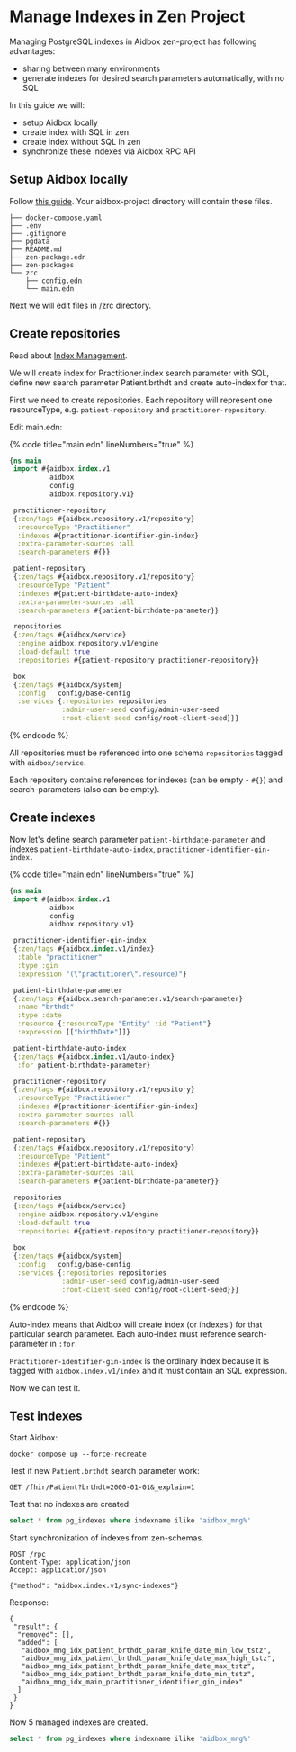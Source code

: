 # Manage Indexes in Zen Project

Managing PostgreSQL indexes in Aidbox zen-project has following advantages:

* sharing between many environments
* generate indexes for desired search parameters automatically, with no SQL&#x20;

In this guide we will:

* setup Aidbox locally
* create index with SQL in zen
* create index without SQL in zen&#x20;
* synchronize these indexes via Aidbox RPC API

## Setup Aidbox locally

Follow [this guide](../../getting-started/run-aidbox-locally-with-docker.md). Your aidbox-project directory will contain these files.

```
├── docker-compose.yaml
├── .env
├── .gitignore
├── pgdata
├── README.md
├── zen-package.edn
├── zen-packages
└── zrc
    ├── config.edn
    └── main.edn
```

Next we will edit files in /zrc directory.&#x20;

## Create repositories

Read about [Index Management](../../storage-1/indexes/#index-management).&#x20;

We will create index for Practitioner.index search parameter with SQL, define new search parameter Patient.brthdt and create auto-index for that.

First we need to create repositories. Each repository will represent one resourceType, e.g. `patient-repository` and `practitioner-repository`.&#x20;

Edit main.edn:

{% code title="main.edn" lineNumbers="true" %}
```clojure
{ns main
 import #{aidbox.index.v1
          aidbox
          config
          aidbox.repository.v1}

 practitioner-repository
 {:zen/tags #{aidbox.repository.v1/repository}
  :resourceType "Practitioner"
  :indexes #{practitioner-identifier-gin-index}
  :extra-parameter-sources :all
  :search-parameters #{}}

 patient-repository
 {:zen/tags #{aidbox.repository.v1/repository}
  :resourceType "Patient"
  :indexes #{patient-birthdate-auto-index}
  :extra-parameter-sources :all
  :search-parameters #{patient-birthdate-parameter}}

 repositories
 {:zen/tags #{aidbox/service}
  :engine aidbox.repository.v1/engine
  :load-default true
  :repositories #{patient-repository practitioner-repository}}

 box
 {:zen/tags #{aidbox/system}
  :config   config/base-config
  :services {:repositories repositories
             :admin-user-seed config/admin-user-seed
             :root-client-seed config/root-client-seed}}}
```
{% endcode %}

All repositories must be referenced into one schema `repositories` tagged with `aidbox/service`.

Each repository contains references for indexes (can be empty - `#{}`) and search-parameters (also can be empty).&#x20;

## Create indexes

Now let's define search parameter `patient-birthdate-parameter` and indexes `patient-birthdate-auto-index`, `practitioner-identifier-gin-index.`&#x20;

{% code title="main.edn" lineNumbers="true" %}
```clojure
{ns main
 import #{aidbox.index.v1
          aidbox
          config
          aidbox.repository.v1}

 practitioner-identifier-gin-index
 {:zen/tags #{aidbox.index.v1/index}
  :table "practitioner"
  :type :gin
  :expression "(\"practitioner\".resource)"}

 patient-birthdate-parameter
 {:zen/tags #{aidbox.search-parameter.v1/search-parameter}
  :name "brthdt"
  :type :date
  :resource {:resourceType "Entity" :id "Patient"}
  :expression [["birthDate"]]}

 patient-birthdate-auto-index
 {:zen/tags #{aidbox.index.v1/auto-index}
  :for patient-birthdate-parameter}

 practitioner-repository
 {:zen/tags #{aidbox.repository.v1/repository}
  :resourceType "Practitioner"
  :indexes #{practitioner-identifier-gin-index}
  :extra-parameter-sources :all
  :search-parameters #{}}

 patient-repository
 {:zen/tags #{aidbox.repository.v1/repository}
  :resourceType "Patient"
  :indexes #{patient-birthdate-auto-index}
  :extra-parameter-sources :all
  :search-parameters #{patient-birthdate-parameter}}

 repositories
 {:zen/tags #{aidbox/service}
  :engine aidbox.repository.v1/engine
  :load-default true
  :repositories #{patient-repository practitioner-repository}}
 
 box
 {:zen/tags #{aidbox/system}
  :config   config/base-config
  :services {:repositories repositories
             :admin-user-seed config/admin-user-seed
             :root-client-seed config/root-client-seed}}}
```
{% endcode %}

Auto-index means that Aidbox will create index (or indexes!) for that particular search parameter. Each auto-index must reference search-parameter in `:for`.&#x20;

`Practitioner-identifier-gin-index` is the ordinary index because it is tagged with `aidbox.index.v1/index` and it must contain an SQL expression.

Now we can test it.

## Test indexes

Start Aidbox:

```
docker compose up --force-recreate
```

Test if new `Patient.brthdt` search parameter work:&#x20;

```
GET /fhir/Patient?brthdt=2000-01-01&_explain=1
```

Test that no indexes are created:

```sql
select * from pg_indexes where indexname ilike 'aidbox_mng%'
```

Start synchronization of indexes from zen-schemas.

```
POST /rpc
Content-Type: application/json
Accept: application/json

{"method": "aidbox.index.v1/sync-indexes"}
```

Response:&#x20;

```
{
 "result": {
  "removed": [],
  "added": [
   "aidbox_mng_idx_patient_brthdt_param_knife_date_min_low_tstz",
   "aidbox_mng_idx_patient_brthdt_param_knife_date_max_high_tstz",
   "aidbox_mng_idx_patient_brthdt_param_knife_date_max_tstz",
   "aidbox_mng_idx_patient_brthdt_param_knife_date_min_tstz",
   "aidbox_mng_idx_main_practitioner_identifier_gin_index"
  ]
 }
}
```

Now 5 managed indexes are created.

```sql
select * from pg_indexes where indexname ilike 'aidbox_mng%'
```
